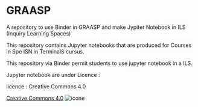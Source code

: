 # GRAASP

A repository to use Binder in GRAASP and make Jypiter Notebook in ILS (Inquiry Learning Spaces)

This repository contains Jupyter notebooks that are produced for Courses in Spe ISN in TerminalS cursus.

This repository via Binder permit students to use jupyter notebook in a ILS.

Jupyter notebook are under Licence : 

licence : Creative Commons 4.0

[Creative Commons 4.0](https://creativecommons.org/licenses/by-nc-sa/4.0/)
![icone](https://i.creativecommons.org/l/by-nc-sa/3.0/88x31.png)
